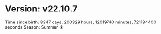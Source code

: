 # Version: v22.10.7
Time since birth: 8347 days, 200329 hours, 12019740 minutes, 721184400 seconds
Season: Summer ☀️
